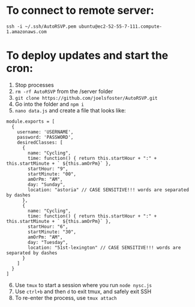 # To connect to remote server:

`ssh -i ~/.ssh/AutoRSVP.pem ubuntu@ec2-52-55-7-111.compute-1.amazonaws.com`


# To deploy updates and start the cron:

1. Stop processes
2. `rm -rf AutoRSVP` from the /server folder
3. `git clone https://github.com/joelsfoster/AutoRSVP.git`
4. Go into the folder and `npm i`
5. `nano data.js` and create a file that looks like:
```
module.exports = [
  {
    username: 'USERNAME',
    password: 'PASSWORD',
    desiredClasses: [
      {
        name: "Cycling",
        time: function() { return this.startHour + ":" + this.startMinute + ` ${this.amOrPm}` },
        startHour: "9",
        startMinute: "00",
        amOrPm: "AM",
        day: "Sunday",
        location: "astoria" // CASE SENSITIVE!!! words are separated by dashes
      },
      {
        name: "Cycling",
        time: function() { return this.startHour + ":" + this.startMinute + ` ${this.amOrPm}` },
        startHour: "6",
        startMinute: "30",
        amOrPm: "AM",
        day: "Tuesday",
        location: "51st-lexington" // CASE SENSITIVE!!! words are separated by dashes
      }
    ]
  }
]
```
6. Use `tmux` to start a session where you run `node nysc.js`
7. Use `ctrl+b` and then `d` to exit tmux, and safely exit SSH
8. To re-enter the process, use `tmux attach`
